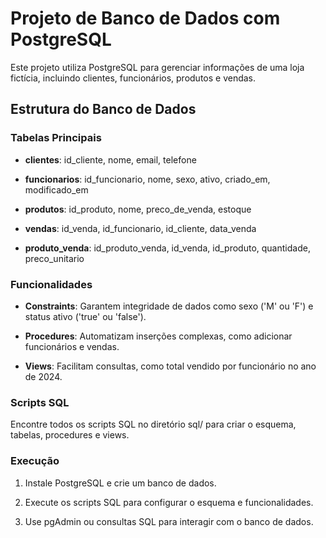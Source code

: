 # Projeto de Banco de Dados com PostgreSQL


Este projeto utiliza PostgreSQL para gerenciar informações de uma loja fictícia, incluindo clientes, funcionários, produtos e vendas.

## Estrutura do Banco de Dados

### Tabelas Principais

- **clientes**: id_cliente, nome, email, telefone

- **funcionarios**: id_funcionario, nome, sexo, ativo, criado_em, modificado_em

- **produtos**: id_produto, nome, preco_de_venda, estoque

- **vendas**: id_venda, id_funcionario, id_cliente, data_venda

- **produto_venda**: id_produto_venda, id_venda, id_produto, quantidade, preco_unitario

### Funcionalidades

- **Constraints**: Garantem integridade de dados como sexo ('M' ou 'F') e status ativo ('true' ou 'false').

- **Procedures**: Automatizam inserções complexas, como adicionar funcionários e vendas.

- **Views**: Facilitam consultas, como total vendido por funcionário no ano de 2024.

### Scripts SQL

Encontre todos os scripts SQL no diretório sql/ para criar o esquema, tabelas, procedures e views.

### Execução

1. Instale PostgreSQL e crie um banco de dados.

2. Execute os scripts SQL para configurar o esquema e funcionalidades.

3. Use pgAdmin ou consultas SQL para interagir com o banco de dados.

